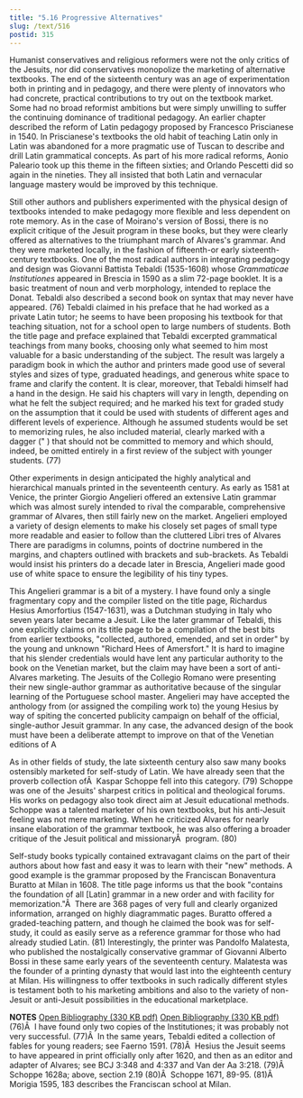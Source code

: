 ```yaml
---
title: "5.16 Progressive Alternatives"
slug: /text/516
postid: 315
---
```

Humanist conservatives and religious reformers were not the only critics of the Jesuits, nor did conservatives monopolize the marketing of alternative textbooks. The end of the sixteenth century was an age of experimentation both in printing and in pedagogy, and there were plenty of innovators who had concrete, practical contributions to try out on the textbook market. Some had no broad reformist ambitions but were simply unwilling to suffer the continuing dominance of traditional pedagogy. An earlier chapter described the reform of Latin pedagogy proposed by Francesco Priscianese in 1540. In Priscianese's textbooks the old habit of teaching Latin only in Latin was abandoned for a more pragmatic use of Tuscan to describe and drill Latin grammatical concepts. As part of his more radical reforms, Aonio Paleario took up this theme in the fifteen sixties; and Orlando Pescetti did so again in the nineties. They all insisted that both Latin and vernacular language mastery would be improved by this technique.

Still other authors and publishers experimented with the physical design of textbooks intended to make pedagogy more flexible and less dependent on rote memory. As in the case of Moirano's version of Bossi, there is no explicit critique of the Jesuit program in these books, but they were clearly offered as alternatives to the triumphant march of Alvares's grammar. And they were marketed locally, in the fashion of fifteenth-or early sixteenth-century textbooks. One of the most radical authors in integrating pedagogy and design was Giovanni Battista Tebaldi (1535-1608) whose <em>Grammaticae Institutiones</em> appeared in Brescia in 1590 as a slim 72-page booklet. It is a basic treatment of noun and verb morphology, intended to replace the Donat. Tebaldi also described a second book on syntax that may never have appeared. (76) Tebaldi claimed in his preface that he had worked as a private Latin tutor; he seems to have been proposing his textbook for that teaching situation, not for a school open to large numbers of students. Both the title page and preface explained that Tebaldi excerpted grammatical teachings from many books, choosing only what seemed to him most valuable for a basic understanding of the subject. The result was largely a paradigm book in which the author and printers made good use of several styles and sizes of type, graduated headings, and generous white space to frame and clarify the content. It is clear, moreover, that Tebaldi himself had a hand in the design. He said his chapters will vary in length, depending on what he felt the subject required; and he marked his text for graded study on the assumption that it could be used with students of different ages and different levels of experience. Although he assumed students would be set to memorizing rules, he also included material, clearly marked with a dagger (" ) that should not be committed to memory and which should, indeed, be omitted entirely in a first review of the subject with younger students. (77)

Other experiments in design anticipated the highly analytical and hierarchical manuals printed in the seventeenth century. As early as 1581 at Venice, the printer Giorgio Angelieri offered an extensive Latin grammar which was almost surely intended to rival the comparable, comprehensive grammar of Alvares, then still fairly new on the market. Angelieri employed a variety of design elements to make his closely set pages of small type more readable and easier to follow than the cluttered Libri tres of Alvares There are paradigms in columns, points of doctrine numbered in the margins, and chapters outlined with brackets and sub-brackets. As Tebaldi would insist his printers do a decade later in Brescia, Angelieri made good use of white space to ensure the legibility of his tiny types.

This Angelieri grammar is a bit of a mystery. I have found only a single fragmentary copy and the compiler listed on the title page, Richardus Hesius Amorfortius (1547-1631), was a Dutchman studying in Italy who seven years later became a Jesuit. Like the later grammar of Tebaldi, this one explicitly claims on its title page to be a compilation of the best bits from earlier textbooks, "collected, authored, emended, and set in order" by the young and unknown "Richard Hees of Amersfort." It is hard to imagine that his slender credentials would have lent any particular authority to the book on the Venetian market, but the claim may have been a sort of anti-Alvares marketing. The Jesuits of the Collegio Romano were presenting their new single-author grammar as authoritative because of the singular learning of the Portuguese school master. Angelieri may have accepted the anthology from (or assigned the compiling work to) the young Hesius by way of spiting the concerted publicity campaign on behalf of the official, single-author Jesuit grammar. In any case, the advanced design of the book must have been a deliberate attempt to improve on that of the Venetian editions of A

As in other fields of study, the late sixteenth century also saw many books ostensibly marketed for self-study of Latin. We have already seen that the proverb collection ofÂ  Kaspar Schoppe fell into this category. (79) Schoppe was one of the Jesuits' sharpest critics in political and theological forums. His works on pedagogy also took direct aim at Jesuit educational methods. Schoppe was a talented marketer of his own textbooks, but his anti-Jesuit feeling was not mere marketing. When he criticized Alvares for nearly insane elaboration of the grammar textbook, he was also offering a broader critique of the Jesuit political and missionaryÂ  program. (80)

Self-study books typically contained extravagant claims on the part of their authors about how fast and easy it was to learn with their "new" methods. A good example is the grammar proposed by the Franciscan Bonaventura Buratto at Milan in 1608. The title page informs us that the book "contains the foundation of all [Latin] grammar in a new order and with facility for memorization."Â  There are 368 pages of very full and clearly organized information, arranged on highly diagrammatic pages. Buratto offered a graded-teaching pattern, and though he claimed the book was for self-study, it could as easily serve as a reference grammar for those who had already studied Latin. (81) Interestingly, the printer was Pandolfo Malatesta, who published the nostalgically conservative grammar of Giovanni Alberto Bossi in these same early years of the seventeenth century. Malatesta was the founder of a printing dynasty that would last into the eighteenth century at Milan. His willingness to offer textbooks in such radically different styles is testament both to his marketing ambitions and also to the variety of non-Jesuit or anti-Jesuit possibilities in the educational marketplace.

<strong>NOTES</strong>
<a href="http://www.humanismforsale.org/bibliography.pdf" target="new">Open Bibliography (330 KB pdf)</a>
<a href="http://www.humanismforsale.org/bibliography.pdf" target="new">Open Bibliography (330 KB pdf)</a>
(76)Â  I have found only two copies of the Institutiones; it was probably not very successful.
(77)Â  In the same years, Tebaldi edited a collection of fables for young readers; see Faerno 1591.
(78)Â  Hesius the Jesuit seems to have appeared in print officially only after 1620, and then as an editor and adapter of Alvares; see BCJ 3:348 and 4:337 and Van der Aa 3:218.
(79)Â  Schoppe 1628a; above, section 2.19
(80)Â  Schoppe 1671, 89-95.
(81)Â  Morigia 1595, 183 describes the Franciscan school at Milan.
